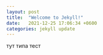 ```yaml
---
layout: post
title:  "Welcome to Jekyll!"
date:   2021-12-25 17:06:34 +0600
categories: jekyll update
---
```


тут типа тест